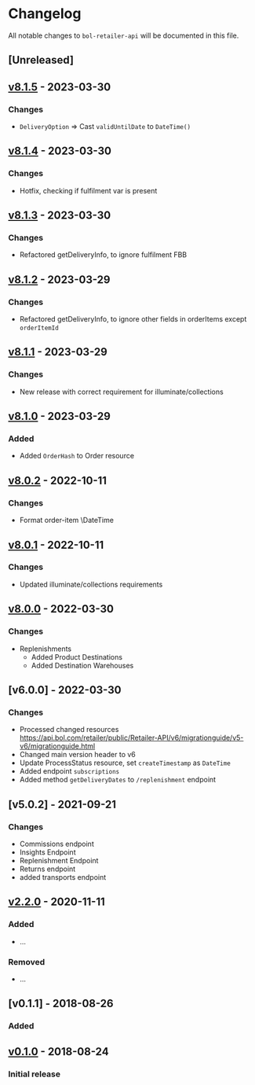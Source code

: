 # Changelog

All notable changes to `bol-retailer-api` will be documented in this file.

## [Unreleased]

## [v8.1.5] - 2023-03-30

### Changes
- `DeliveryOption` => Cast `validUntilDate` to `DateTime()`

## [v8.1.4] - 2023-03-30

### Changes
- Hotfix, checking if fulfilment var is present

## [v8.1.3] - 2023-03-30

### Changes
- Refactored getDeliveryInfo, to ignore fulfilment FBB

## [v8.1.2] - 2023-03-29

### Changes
- Refactored getDeliveryInfo, to ignore other fields in orderItems except `orderItemId`

## [v8.1.1] - 2023-03-29

### Changes
- New release with correct requirement for illuminate/collections

## [v8.1.0] - 2023-03-29

### Added 
- Added `OrderHash` to Order resource

## [v8.0.2] - 2022-10-11

### Changes
- Format order-item \DateTime

## [v8.0.1] - 2022-10-11

### Changes
- Updated illuminate/collections requirements

## [v8.0.0] - 2022-03-30

### Changes
- Replenishments
  - Added Product Destinations
  - Added Destination Warehouses
  
## [v6.0.0] - 2022-03-30

### Changes
- Processed changed resources https://api.bol.com/retailer/public/Retailer-API/v6/migrationguide/v5-v6/migrationguide.html
- Changed main version header to v6
- Update ProcessStatus resource, set `createTimestamp` as `DateTime`
- Added endpoint `subscriptions`
- Added method `getDeliveryDates` to `/replenishment` endpoint

## [v5.0.2] - 2021-09-21

### Changes
- Commissions endpoint
- Insights Endpoint
- Replenishment Endpoint
- Returns endpoint
- added transports endpoint

## [v2.2.0] - 2020-11-11

### Added
- ...

### Removed
- ...

## [v0.1.1] - 2018-08-26

### Added


## [v0.1.0] - 2018-08-24

### Initial release


[v8.1.5]: https://github.com/123lens/bol-retailer-api/compare/v8.1.4...v8.1.5
[v8.1.4]: https://github.com/123lens/bol-retailer-api/compare/v8.1.3...v8.1.4
[v8.1.3]: https://github.com/123lens/bol-retailer-api/compare/v8.1.2...v8.1.3
[v8.1.2]: https://github.com/123lens/bol-retailer-api/compare/v8.1.1...v8.1.2
[v8.1.1]: https://github.com/123lens/bol-retailer-api/compare/v8.0.1...v8.1.1
[v8.1.0]: https://github.com/123lens/bol-retailer-api/compare/v8.0.2...v8.1.0
[v8.0.2]: https://github.com/123lens/bol-retailer-api/compare/v8.0.1...v8.0.2
[v8.0.1]: https://github.com/123lens/bol-retailer-api/compare/v8.0.0...v8.0.1
[v8.0.0]: https://github.com/123lens/bol-retailer-api/compare/v6.0.4...v8.0.0
[v2.2.0]: https://github.com/123lens/bol-retailer-api/compare/v2.1.0...v2.2.0
[v0.1.0]: https://github.com/123lens/bol-retailer-api/tree/v0.1.0
